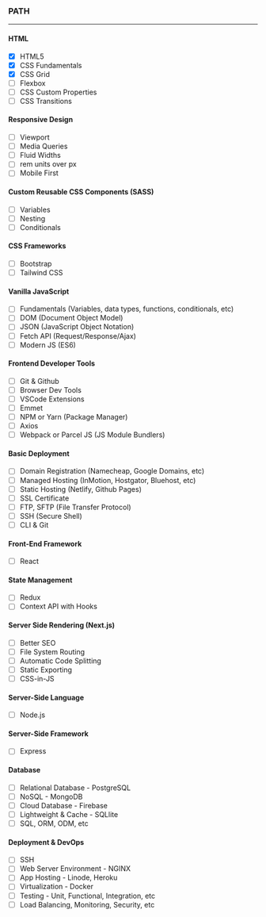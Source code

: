 ### PATH

---

#### HTML

- [x] HTML5
- [x] CSS Fundamentals
- [x] CSS Grid
- [ ] Flexbox
- [ ] CSS Custom Properties
- [ ] CSS Transitions

#### Responsive Design

- [ ] Viewport
- [ ] Media Queries
- [ ] Fluid Widths
- [ ] rem units over px
- [ ] Mobile First

#### Custom Reusable CSS Components (SASS)

- [ ] Variables
- [ ] Nesting
- [ ] Conditionals

#### CSS Frameworks

- [ ] Bootstrap
- [ ] Tailwind CSS

#### Vanilla JavaScript

- [ ] Fundamentals (Variables, data types, functions, conditionals, etc)
- [ ] DOM (Document Object Model)
- [ ] JSON (JavaScript Object Notation)
- [ ] Fetch API (Request/Response/Ajax)
- [ ] Modern JS (ES6)

#### Frontend Developer Tools

- [ ] Git & Github
- [ ] Browser Dev Tools
- [ ] VSCode Extensions
- [ ] Emmet
- [ ] NPM or Yarn (Package Manager)
- [ ] Axios
- [ ] Webpack or Parcel JS (JS Module Bundlers)

#### Basic Deployment

- [ ] Domain Registration (Namecheap, Google Domains, etc)
- [ ] Managed Hosting (InMotion, Hostgator, Bluehost, etc)
- [ ] Static Hosting (Netlify, Github Pages)
- [ ] SSL Certificate
- [ ] FTP, SFTP (File Transfer Protocol)
- [ ] SSH (Secure Shell)
- [ ] CLI & Git

#### Front-End Framework

- [ ] React

#### State Management

- [ ] Redux
- [ ] Context API with Hooks

#### Server Side Rendering (Next.js)

- [ ] Better SEO
- [ ] File System Routing
- [ ] Automatic Code Splitting
- [ ] Static Exporting
- [ ] CSS-in-JS

#### Server-Side Language

- [ ] Node.js

#### Server-Side Framework

- [ ] Express

#### Database

- [ ] Relational Database - PostgreSQL
- [ ] NoSQL - MongoDB
- [ ] Cloud Database - Firebase
- [ ] Lightweight & Cache - SQLlite
- [ ] SQL, ORM, ODM, etc

#### Deployment & DevOps

- [ ] SSH
- [ ] Web Server Environment - NGINX
- [ ] App Hosting - Linode, Heroku
- [ ] Virtualization - Docker
- [ ] Testing - Unit, Functional, Integration, etc
- [ ] Load Balancing, Monitoring, Security, etc
